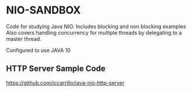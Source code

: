 # NIO-SANDBOX

Code for studying Java NIO. Includes blocking and non blocking examples
Also covers handling concurrency for multiple threads by delegating to a 
master thread.

Configured to use JAVA 10


## HTTP Server Sample Code
https://github.com/jccarrillo/java-nio-http-server